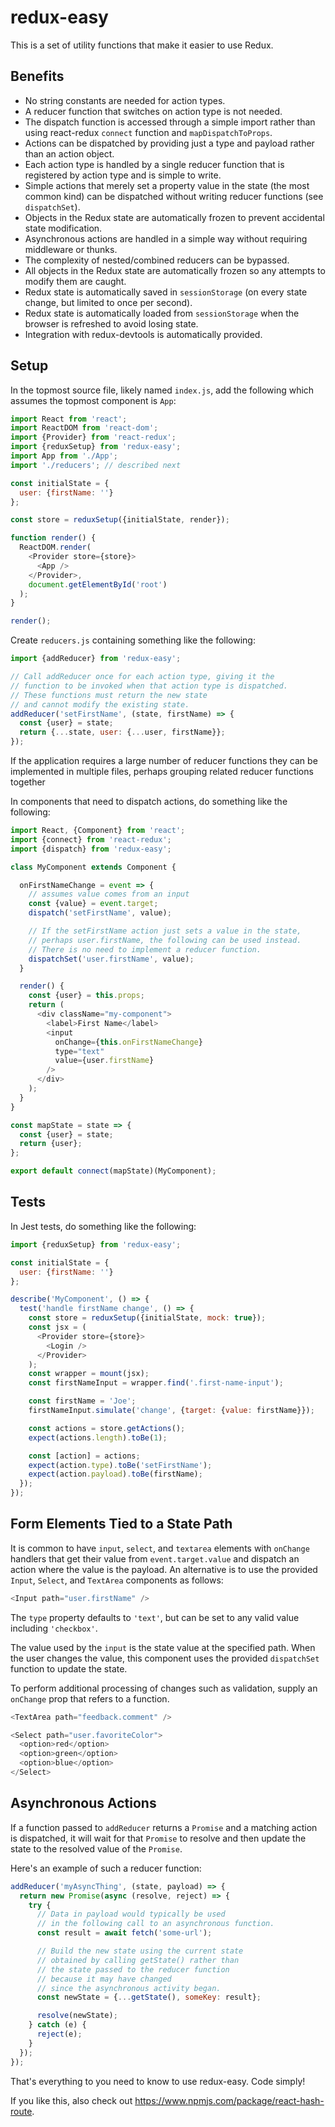 # redux-easy

This is a set of utility functions that make it easier to use Redux.

## Benefits

* No string constants are needed for action types.
* A reducer function that switches on action type is not needed.
* The dispatch function is accessed through a simple import rather
  than using react-redux `connect` function and `mapDispatchToProps`.
* Actions can be dispatched by providing just a type and payload
  rather than an action object.
* Each action type is handled by a single reducer function
  that is registered by action type and is simple to write.
* Simple actions that merely set a property value in the state
  (the most common kind) can be dispatched without writing
  reducer functions (see `dispatchSet`).
* Objects in the Redux state are automatically frozen
  to prevent accidental state modification.
* Asynchronous actions are handled in a simple way
  without requiring middleware or thunks.
* The complexity of nested/combined reducers can be bypassed.
* All objects in the Redux state are automatically frozen
  so any attempts to modify them are caught.
* Redux state is automatically saved in `sessionStorage`
  (on every state change, but limited to once per second).
* Redux state is automatically loaded from `sessionStorage`
  when the browser is refreshed to avoid losing state.
* Integration with redux-devtools is automatically provided.

## Setup

In the topmost source file, likely named `index.js`,
add the following which assumes the topmost component is `App`:

```js
import React from 'react';
import ReactDOM from 'react-dom';
import {Provider} from 'react-redux';
import {reduxSetup} from 'redux-easy';
import App from './App';
import './reducers'; // described next

const initialState = {
  user: {firstName: ''}
};

const store = reduxSetup({initialState, render});

function render() {
  ReactDOM.render(
    <Provider store={store}>
      <App />
    </Provider>,
    document.getElementById('root')
  );
}

render();
```

Create `reducers.js` containing something like the following:

```js
import {addReducer} from 'redux-easy';

// Call addReducer once for each action type, giving it the
// function to be invoked when that action type is dispatched.
// These functions must return the new state
// and cannot modify the existing state.
addReducer('setFirstName', (state, firstName) => {
  const {user} = state;
  return {...state, user: {...user, firstName}};
});
```

If the application requires a large number of reducer functions
they can be implemented in multiple files,
perhaps grouping related reducer functions together

In components that need to dispatch actions,
do something like the following:

```js
import React, {Component} from 'react';
import {connect} from 'react-redux';
import {dispatch} from 'redux-easy';

class MyComponent extends Component {

  onFirstNameChange = event => {
    // assumes value comes from an input
    const {value} = event.target;
    dispatch('setFirstName', value);

    // If the setFirstName action just sets a value in the state,
    // perhaps user.firstName, the following can be used instead.
    // There is no need to implement a reducer function.
    dispatchSet('user.firstName', value);
  }

  render() {
    const {user} = this.props;
    return (
      <div className="my-component">
        <label>First Name</label>
        <input
          onChange={this.onFirstNameChange}
          type="text"
          value={user.firstName}
        />
      </div>
    );
  }
}

const mapState = state => {
  const {user} = state;
  return {user};
};

export default connect(mapState)(MyComponent);
```

## Tests

In Jest tests, do something like the following:

```js
import {reduxSetup} from 'redux-easy';

const initialState = {
  user: {firstName: ''}
};

describe('MyComponent', () => {
  test('handle firstName change', () => {
    const store = reduxSetup({initialState, mock: true});
    const jsx = (
      <Provider store={store}>
        <Login />
      </Provider>
    );
    const wrapper = mount(jsx);
    const firstNameInput = wrapper.find('.first-name-input');

    const firstName = 'Joe';
    firstNameInput.simulate('change', {target: {value: firstName}});

    const actions = store.getActions();
    expect(actions.length).toBe(1);

    const [action] = actions;
    expect(action.type).toBe('setFirstName');
    expect(action.payload).toBe(firstName);
  });
});

```

## Form Elements Tied to a State Path

It is common to have `input`, `select`, and `textarea` elements
with `onChange` handlers that get their value from `event.target.value`
and dispatch an action where the value is the payload.
An alternative is to use the provided `Input`, `Select`, and `TextArea` components
as follows:

```js
<Input path="user.firstName" />
```

The `type` property defaults to `'text'`,
but can be set to any valid value including `'checkbox'`.

The value used by the `input` is the state value at the specified path.
When the user changes the value, this component uses
the provided `dispatchSet` function to update the state.

To perform additional processing of changes such as validation,
supply an `onChange` prop that refers to a function.

```js
<TextArea path="feedback.comment" />
```

```js
<Select path="user.favoriteColor">
  <option>red</option>
  <option>green</option>
  <option>blue</option>
</Select>
```

## Asynchronous Actions

If a function passed to `addReducer` returns a `Promise`
and a matching action is dispatched,
it will wait for that `Promise` to resolve and then
update the state to the resolved value of the `Promise`.

Here's an example of such a reducer function:
```js
addReducer('myAsyncThing', (state, payload) => {
  return new Promise(async (resolve, reject) => {
    try {
      // Data in payload would typically be used
      // in the following call to an asynchronous function.
      const result = await fetch('some-url');

      // Build the new state using the current state
      // obtained by calling getState() rather than
      // the state passed to the reducer function
      // because it may have changed
      // since the asynchronous activity began.
      const newState = {...getState(), someKey: result};

      resolve(newState);
    } catch (e) {
      reject(e);
    }
  });
});
```

That's everything to you need to know to use redux-easy.
Code simply!

If you like this, also check out
https://www.npmjs.com/package/react-hash-route.
